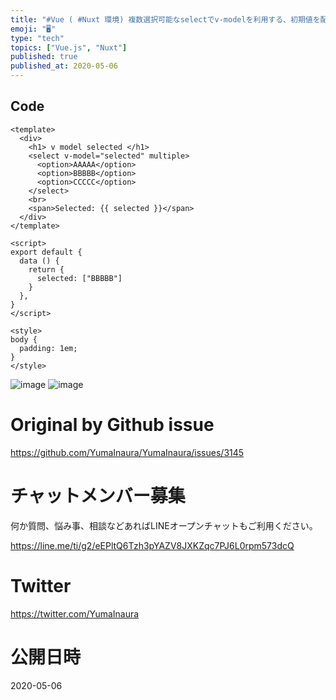 ```yaml
---
title: "#Vue ( #Nuxt 環境) 複数選択可能なselectでv-modelを利用する、初期値を配列で指定する例 – form select"
emoji: "🖥"
type: "tech"
topics: ["Vue.js", "Nuxt"]
published: true
published_at: 2020-05-06
---
```


## Code

```vue
<template>
  <div>
    <h1> v model selected </h1>
    <select v-model="selected" multiple>
      <option>AAAAA</option>
      <option>BBBBB</option>
      <option>CCCCC</option>
    </select>
    <br>
    <span>Selected: {{ selected }}</span>
  </div>
</template>

<script>
export default {
  data () {
    return {
      selected: ["BBBBB"]
    }
  },
}
</script>

<style>
body {
  padding: 1em;
}
</style>

```

![image](https://user-images.githubusercontent.com/13635059/81025759-a57d5a00-8eb2-11ea-81bd-be78056ea513.png)
![image](https://user-images.githubusercontent.com/13635059/81025760-a615f080-8eb2-11ea-941e-668a86b30173.png)


# Original by Github issue

https://github.com/YumaInaura/YumaInaura/issues/3145











<!-- Update From Qiita API -->

# チャットメンバー募集


何か質問、悩み事、相談などあればLINEオープンチャットもご利用ください。

https://line.me/ti/g2/eEPltQ6Tzh3pYAZV8JXKZqc7PJ6L0rpm573dcQ





# Twitter


https://twitter.com/YumaInaura


<!-- Update From Qiita API -->



# 公開日時

2020-05-06
